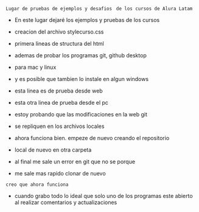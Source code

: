 
``` Lugar de pruebas de ejemplos y desafios  ```
``` de los cursos de Alura Latam  ```

- En este lugar dejaré los ejemplos y pruebas de los cursos
- creacion del archivo stylecurso.css
- primera lineas de structura del html
- ademas de probar los programas git, github desktop 
- para mac y linux
- y es posible que tambien lo instale en algun windows
  
- esta linea es de prueba desde web

- esta otra linea de prueba desde el pc

- estoy probando que las modificaciones en la web git 
- se repliquen en los archivos locales 

- ahora funciona bien.  empeze de nuevo creando el repositorio
- local de nuevo en otra carpeta

- al  final me sale un error en git que no se porque
- me sale mas rapido clonar de nuevo

``` creo que ahora funciona ```   
- cuando grabo todo lo ideal que solo uno de los programas este abierto al realizar comentarios y actualizaciones

